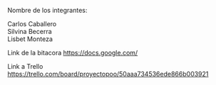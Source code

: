 Nombre de los integrantes:

Carlos Caballero
<br>Silvina Becerra
<br>Lisbet Monteza


Link de la bitacora 
https://docs.google.com/

Link a Trello
https://trello.com/board/proyectopoo/50aaa734536ede866b003921
